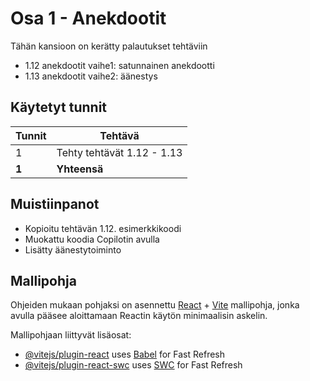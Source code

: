 # Osa 1 - Anekdootit

Tähän kansioon on kerätty palautukset tehtäviin 
- 1.12 anekdootit vaihe1: satunnainen anekdootti
- 1.13 anekdootit vaihe2: äänestys

## Käytetyt tunnit
  Tunnit | Tehtävä                 |
| ------- | ---------------------- |
| 1 | Tehty tehtävät 1.12 - 1.13 |
| **1** | **Yhteensä** |

## Muistiinpanot
- Kopioitu tehtävän 1.12. esimerkkikoodi
- Muokattu koodia Copilotin avulla
- Lisätty äänestytoiminto

## Mallipohja

Ohjeiden mukaan pohjaksi on asennettu [React](https://react.dev/) + [Vite](https://vite.dev/) mallipohja, jonka avulla pääsee aloittamaan Reactin käytön minimaalisin askelin.

Mallipohjaan liittyvät lisäosat:

- [@vitejs/plugin-react](https://github.com/vitejs/vite-plugin-react/blob/main/packages/plugin-react/README.md) uses [Babel](https://babeljs.io/) for Fast Refresh
- [@vitejs/plugin-react-swc](https://github.com/vitejs/vite-plugin-react-swc) uses [SWC](https://swc.rs/) for Fast Refresh

